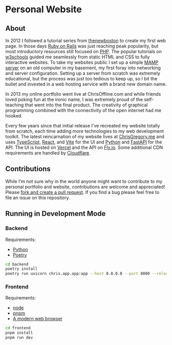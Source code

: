 # Personal Website

## About

In 2012 I followed a tutorial series from [thenewboston](https://www.youtube.com/watch?v=k3dJKtQmyd0&list=PLC1322B5A0180C946&index=2) to create my first web page. In those days [Ruby on Rails](https://rubyonrails.org) was just reaching peak popularity, but most introductory resources still focused on [PHP](https://www.php.net). The popular tutorials on [w3schools](https://www.w3schools.com/php) guided me seamlessly from static HTML and CSS to fully interactive websites. To take my websites public I set up a simple [MAMP server](https://www.mamp.info/en/mac) on an old computer in my basement, my first foray into networking and server configuration. Setting up a server from scratch was extremely educational, but the process was just too tedious to keep up, so I bit the bullet and invested in a web hosting service with a brand new domain name.

In 2013 my online portfolio went live at ChrisOffline.com and while friends loved poking fun at the ironic name, I was extremely proud of the self-teaching that went into the final product. The creativity of graphical programming combined with the connectivity of the open internet had me hooked.

Every few years since that initial release I've recreated my website totally from scratch, each time adding more technologies to my web development toolkit. The latest reincarnation of my website lives at [ChrisGregory.me](https://www.chrisgregory.me) and uses [TypeScript](https://www.typescriptlang.org), [React](https://reactjs.org), and [Vite](https://vitejs.dev) for the UI and [Python](https://www.python.org) and [FastAPI](https://fastapi.tiangolo.com) for the API. The UI is hosted on [Vercel](https://vercel.com) and the API on [Fly.io](https://fly.io). Some additional CDN requirements are handled by [Cloudflare](https://www.cloudflare.com).

## Contributions

While I'm not sure why in the world anyone might want to contribute to my personal portfolio and website, contributions are welcome and appreciated! Please [fork and create a pull request](https://guides.github.com/activities/forking). If you find a bug please feel free to file an issue on this repository.

## Running in Development Mode

### Backend

Requirements:

- [Python](https://www.python.org)
- [Poetry](https://python-poetry.org)

```bash
cd backend
poetry install
poetry run uvicorn chris.app.app:app --host 0.0.0.0 --port 8000 --reload
```

### Frontend

Requirements:

- [node](https://nodejs.org)
- [pnpm](https://pnpm.io)
- [A modern web browser](https://www.google.com/chrome)

```bash
cd frontend
pnpm install
pnpm run dev
```

